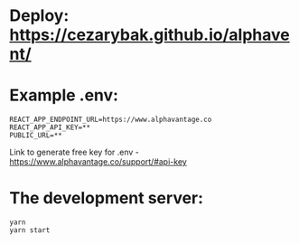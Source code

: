 # Deploy: https://cezarybak.github.io/alphavent/
# Example .env:

```env
REACT_APP_ENDPOINT_URL=https://www.alphavantage.co
REACT_APP_API_KEY=**
PUBLIC_URL=**
```

Link to generate free key for .env - https://www.alphavantage.co/support/#api-key

# The development server:

```
yarn
yarn start
```
